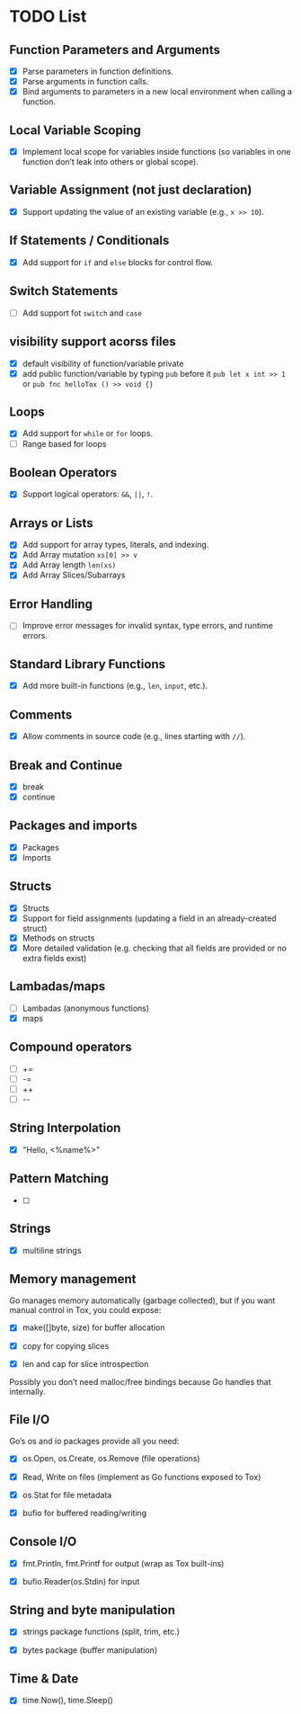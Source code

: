 # TODO List

## Function Parameters and Arguments
- [x] Parse parameters in function definitions.
- [x] Parse arguments in function calls.
- [x] Bind arguments to parameters in a new local environment when calling a function.

## Local Variable Scoping
- [x] Implement local scope for variables inside functions (so variables in one function don’t leak into others or global scope).

## Variable Assignment (not just declaration)
- [x] Support updating the value of an existing variable (e.g., `x >> 10`).

## If Statements / Conditionals
- [x] Add support for `if` and `else` blocks for control flow.

## Switch Statements
- [ ] Add support fot `switch` and `case`

## visibility support acorss files
- [x] default visibility of function/variable private
- [x] add public function/variable by typing `pub` before it `pub let x int >> 1` or `pub fnc helloTox () >> void {}`

## Loops
- [x] Add support for `while` or `for` loops.
- [ ] Range based for loops

## Boolean Operators
- [x] Support logical operators: `&&`, `||`, `!`.

## Arrays or Lists
- [x] Add support for array types, literals, and indexing.
- [x] Add Array mutation `xs[0] >> v`
- [x] Add Array length `len(xs)`
- [x] Add Array Slices/Subarrays

## Error Handling
- [ ] Improve error messages for invalid syntax, type errors, and runtime errors.

## Standard Library Functions
- [x] Add more built-in functions (e.g., `len`, `input`, etc.).

## Comments
- [x] Allow comments in source code (e.g., lines starting with `//`).

## Break and Continue
- [x] break
- [x] continue

## Packages and imports
- [x] Packages
- [x] Imports

## Structs
- [x] Structs
- [x] Support for field assignments (updating a field in an already-created struct)
- [x] Methods on structs
- [x] More detailed validation (e.g. checking that all fields are provided or no extra fields exist)

## Lambadas/maps
- [ ] Lambadas (anonymous functions)
- [x] maps

## Compound operators
- [ ] +=
- [ ] -=
- [ ] ++
- [ ] --

## String Interpolation
- [x] "Hello, <%name%>"

## Pattern Matching
- [ ] 

## Strings
- [x] multiline strings


## Memory management
Go manages memory automatically (garbage collected), but if you want manual control in Tox, you could expose:

- [x] make([]byte, size) for buffer allocation

- [x] copy for copying slices

- [x] len and cap for slice introspection

Possibly you don’t need malloc/free bindings because Go handles that internally.

## File I/O
Go’s os and io packages provide all you need:

- [x] os.Open, os.Create, os.Remove (file operations)

- [x] Read, Write on files (implement as Go functions exposed to Tox)

- [x] os.Stat for file metadata

- [x] bufio for buffered reading/writing

## Console I/O

- [x] fmt.Println, fmt.Printf for output (wrap as Tox built-ins)

- [x] bufio.Reader(os.Stdin) for input

## String and byte manipulation

- [x] strings package functions (split, trim, etc.)

- [x] bytes package (buffer manipulation)

## Time & Date

- [x] time.Now(), time.Sleep()